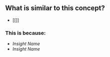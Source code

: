 ## What is similar to this concept?
- [[]]
### This is because:
- *Insight Name*
- *Insight Name*


